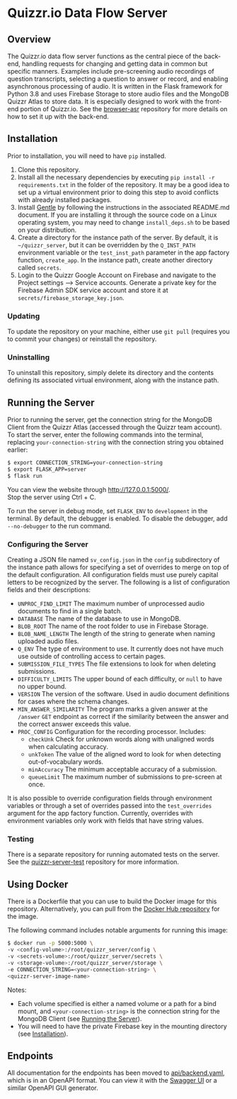 # Quizzr.io Data Flow Server

## Overview
The Quizzr.io data flow server functions as the central piece of the back-end, handling requests for changing and getting data in common but specific manners. Examples include pre-screening audio recordings of question transcripts, selecting a question to answer or record, and enabling asynchronous processing of audio. It is written in the Flask framework for Python 3.8 and uses Firebase Storage to store audio files and the MongoDB Quizzr Atlas to store data. It is especially designed to work with the front-end portion of Quizzr.io. See the [browser-asr](https://github.com/UMD-Summer-2021-ASR/browser-asr) repository for more details on how to set it up with the back-end.

## Installation
Prior to installation, you will need to have `pip` installed.
1. Clone this repository.
1. Install all the necessary dependencies by executing `pip install -r requirements.txt` in the folder of the repository. It may be a good idea to set up a virtual environment prior to doing this step to avoid conflicts with already installed packages.
1. Install [Gentle](https://github.com/lowerquality/gentle) by following the instructions in the associated README.md document. If you are installing it through the source code on a Linux operating system, you may need to change `install_deps.sh` to be based on your distribution.
1. Create a directory for the instance path of the server. By default, it is `~/quizzr_server`, but it can be overridden by the `Q_INST_PATH` environment variable or the `test_inst_path` parameter in the app factory function, `create_app`. In the instance path, create another directory called `secrets`.
1. Login to the Quizzr Google Account on Firebase and navigate to the Project settings --> Service accounts. Generate a private key for the Firebase Admin SDK service account and store it at `secrets/firebase_storage_key.json`.

### Updating
To update the repository on your machine, either use `git pull` (requires you to commit your changes) or reinstall the repository.

### Uninstalling
To uninstall this repository, simply delete its directory and the contents defining its associated virtual environment, along with the instance path.

## Running the Server
Prior to running the server, get the connection string for the MongoDB Client from the Quizzr Atlas (accessed through the Quizzr team account). \
To start the server, enter the following commands into the terminal, replacing `your-connection-string` with the connection string you obtained earlier:
```bash
$ export CONNECTION_STRING=your-connection-string
$ export FLASK_APP=server
$ flask run
```
You can view the website through http://127.0.0.1:5000/. \
Stop the server using Ctrl + C.

To run the server in debug mode, set `FLASK_ENV` to `development` in the terminal. By default, the debugger is enabled. To disable the debugger, add `--no-debugger` to the run command.
### Configuring the Server
Creating a JSON file named `sv_config.json` in the `config` subdirectory of the instance path allows for specifying a set of overrides to merge on top of the default configuration.
 All configuration fields must use purely capital letters to be recognized by the server. The following is a list of configuration fields and their descriptions:
* `UNPROC_FIND_LIMIT` The maximum number of unprocessed audio documents to find in a single batch.
* `DATABASE` The name of the database to use in MongoDB.
* `BLOB_ROOT` The name of the root folder to use in Firebase Storage.
* `BLOB_NAME_LENGTH` The length of the string to generate when naming uploaded audio files.
* `Q_ENV` The type of environment to use. It currently does not have much use outside of controlling access to certain pages.
* `SUBMISSION_FILE_TYPES` The file extensions to look for when deleting submissions.
* `DIFFICULTY_LIMITS` The upper bound of each difficulty, or `null` to have no upper bound.
* `VERSION` The version of the software. Used in audio document definitions for cases where the schema changes.
* `MIN_ANSWER_SIMILARITY` The program marks a given answer at the `/answer` `GET` endpoint as correct if the similarity between the answer and the correct answer exceeds this value.
* `PROC_CONFIG` Configuration for the recording processor. Includes:
  * `checkUnk` Check for unknown words along with unaligned words when calculating accuracy.
  * `unkToken` The value of the aligned word to look for when detecting out-of-vocabulary words.
  * `minAccuracy` The minimum acceptable accuracy of a submission.
  * `queueLimit` The maximum number of submissions to pre-screen at once.

It is also possible to override configuration fields through environment variables or through a set of overrides passed into the `test_overrides` argument for the app factory function. Currently, overrides with environment variables only work with fields that have string values.

### Testing
There is a separate repository for running automated tests on the server. See the [quizzr-server-test](https://github.com/UMD-Summer-2021-ASR/quizzr-server-test) repository for more information.

## Using Docker
There is a Dockerfile that you can use to build the Docker image for this repository. Alternatively, you can pull from the [Docker Hub repository](https://hub.docker.com/r/chrisrapp999/quizzr_server) for the image.

The following command includes notable arguments for running this image:
  ```bash
  $ docker run -p 5000:5000 \
  -v <config-volume>:/root/quizzr_server/config \
  -v <secrets-volume>:/root/quizzr_server/secrets \
  -v <storage-volume>:/root/quizzr_server/storage \
  -e CONNECTION_STRING=<your-connection-string> \
  <quizzr-server-image-name>
  ```
Notes:
* Each volume specified is either a named volume or a path for a bind mount, and `<your-connection-string>` is the connection string for the MongoDB Client (see [Running the Server](#Running-the-Server)).
* You will need to have the private Firebase key in the mounting directory (see [Installation](#Installation)).

## Endpoints
All documentation for the endpoints has been moved to [api/backend.yaml](api/backend.yaml), which is in an OpenAPI format. You can view it with the [Swagger UI](https://swagger.io/tools/swagger-ui/) or a similar OpenAPI GUI generator.